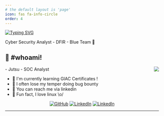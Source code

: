 ```yaml
---
# the default layout is 'page'
icon: fas fa-info-circle
order: 4
---
```


[![Typing SVG](https://readme-typing-svg.herokuapp.com?font=Hack&color=%239315B7&lines=What's+up!+I'm+0xdfir+-+jutsu)](https://git.io/typing-svg)


Cyber Security Analyst - DFIR - Blue Team :penguin:

## :name_badge: #whoami!
<img align="right" src="https://media.giphy.com/media/onOWJOc7U5GAE/giphy.gif" />
- Jutsu - SOC Analyst

- :peach: I'm currently learning GIAC Certificates !
- :tangerine: I often lose my temper doing bug bounty
- :watermelon: You can reach me via linkedin
- :meat_on_bone: Fun fact, I love linux \o/
<p align="center">
    <a href="https://github.com/0xdfir-jutsu" target="_blank"><img alt="GitHub" src="https://img.shields.io/badge/-@0xdfir-jutsu?style=flat-square&logo=GitHub&logoColor=white"></a>
    <a href="https://www.linkedin.com/in/ngocvuongcybersec/" target="_blank"><img alt="LinkedIn" src="https://img.shields.io/badge/-LinkedIn-0077B5?style=flat-square&logo=Linkedin&logoColor=white"></a>
    <a href="vuongbaongoc711@gmail.com" target="_blank"><img alt="LinkedIn" src="https://img.shields.io/badge/Gmail-D14836?style=flat-square&logo=gmail&logoColor=white"></a>
</p>

---

[website]: [https://0xdfir-jutsu.github.io](https://0xdfir-jutsu.github.io/)

